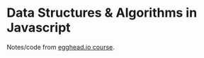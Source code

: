 # Data Structures & Algorithms in Javascript

Notes/code from [egghead.io course](https://egghead.io/courses/data-structures-and-algorithms-in-javascript).
